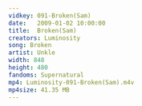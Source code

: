 ```yaml
---
vidkey: 091-Broken(Sam)
date:   2009-01-02 10:00:00
title:  Broken(Sam)
creators: Luminosity
song: Broken
artist: Unkle
width: 848
height: 480
fandoms: Supernatural
mp4: Luminosity-091-Broken(Sam).m4v
mp4size: 41.35 MB
---
```


  <div>
  
  </div>
  